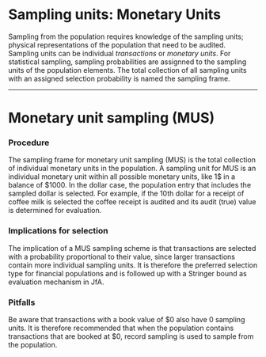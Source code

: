 Sampling units: Monetary Units
===

Sampling from the population requires knowledge of the sampling units; physical representations of the population that need to be audited. Sampling units can be individual <i>transactions</i> or <i>monetary units</i>. For statistical sampling, sampling probabilities are assignned to the sampling units of the population elements. The total collection of all sampling units with an assigned selection probability is named the sampling frame. 

-------

Monetary unit sampling (MUS)
==========================

### Procedure

The sampling frame for monetary unit sampling (MUS) is the total collection of individual monetary units in the population. A sampling unit for MUS is an individual monetary unit within all possible monetary units, like 1$ in a balance of $1000. In the dollar case, the population entry that includes the sampled dollar is selected. For example, if the 10th dollar for a receipt of coffee milk is selected the coffee receipt is audited and its audit (true) value is determined for evaluation. 

### Implications for selection

The implication of a MUS sampling scheme is that transactions are selected with a probability proportional to their value, since larger transactions contain more individual sampling units. It is therefore the preferred selection type for financial populations and is followed up with a Stringer bound as evaluation mechanism in JfA.

### Pitfalls

Be aware that transactions with a book value of $0 also have 0 sampling units. It is therefore recommended that when the population contains transactions that are booked at $0, record sampling is used to sample from the population.